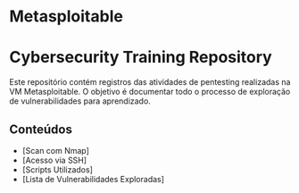 

# Metasploitable


# Cybersecurity Training Repository

Este repositório contém registros das atividades de pentesting realizadas na VM Metasploitable. O objetivo é documentar todo o processo de exploração de vulnerabilidades para aprendizado.

## Conteúdos
- [Scan com Nmap]
- [Acesso via SSH]
- [Scripts Utilizados]
- [Lista de Vulnerabilidades Exploradas]

